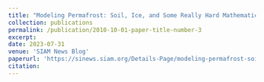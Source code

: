 ```yaml
---
title: "Modeling Permafrost: Soil, Ice, and Some Really Hard Mathematics"
collection: publications
permalink: /publication/2010-10-01-paper-title-number-3
excerpt:
date: 2023-07-31
venue: 'SIAM News Blog'
paperurl: 'https://sinews.siam.org/Details-Page/modeling-permafrost-soil-ice-and-some-really-hard-mathematics'
citation:
---
```

